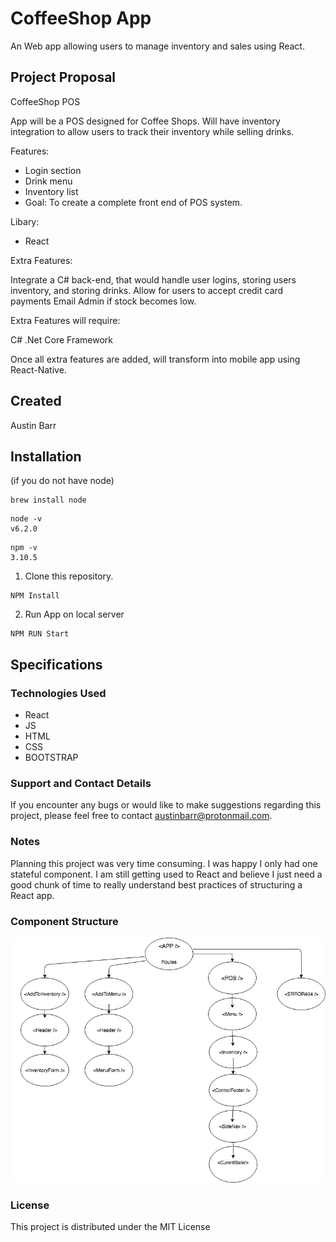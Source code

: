 # CoffeeShop App

An Web app allowing users to manage inventory and sales using React.

## Project Proposal

CoffeeShop POS

App will be a POS designed for Coffee Shops. Will have inventory integration to allow users to track their inventory while selling drinks.

Features:

* Login section
* Drink menu
* Inventory list
* Goal: 
To create a complete front end of POS system.

Libary:

* React

Extra Features:

Integrate a C# back-end, that would handle user logins, storing users inventory, and storing drinks.
Allow  for users to accept credit card payments
Email Admin if stock becomes low.

Extra Features will require:

C# 
.Net Core Framework

Once all extra features are added, will transform into mobile app using React-Native.

## Created
Austin Barr

## Installation
(if you do not have node)

```
brew install node
```
```
node -v
v6.2.0
```
```
npm -v
3.10.5
```

1. Clone this repository.


 ```
NPM Install
 ```


2. Run App on local server
  ```
  NPM RUN Start
  ```
   
## Specifications

### Technologies Used

* React
* JS
* HTML
* CSS
* BOOTSTRAP

### Support and Contact Details
If you encounter any bugs or would like to make suggestions regarding this project, please feel free to contact austinbarr@protonmail.com.

### Notes
Planning this project was very time consuming. I was happy I only had one stateful component. I am still getting used to React and believe I just need a good chunk of time to really understand best practices of structuring a React app.

### Component Structure
![CoffeeShop](assets/images/layout.jpg)


### License

This project is distributed under the MIT License
